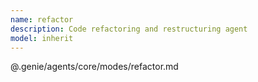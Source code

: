 ```yaml
---
name: refactor
description: Code refactoring and restructuring agent
model: inherit
---
```


@.genie/agents/core/modes/refactor.md
